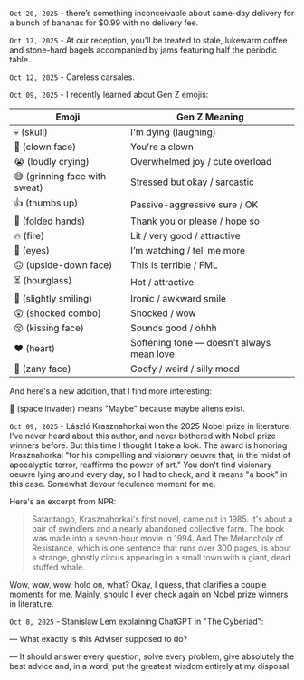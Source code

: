 `Oct 20, 2025` - there’s something inconceivable about same-day delivery for a bunch of bananas for $0.99 with no delivery fee. 

`Oct 17, 2025` - At our reception, you’ll be treated to stale, lukewarm coffee and stone-hard bagels accompanied by jams featuring half the periodic table.

`Oct 12, 2025` - Careless carsales.

`Oct 09, 2025` - I recently learned about Gen Z emojis:

| Emoji                         | Gen Z Meaning                             |
| ----------------------------- | ----------------------------------------- |
| 💀 (skull)                    | I'm dying (laughing)                      |
| 🤡 (clown face)               | You're a clown                            |
| 😭 (loudly crying)            | Overwhelmed joy / cute overload           |
| 😅 (grinning face with sweat) | Stressed but okay / sarcastic             |
| 👍 (thumbs up)                | Passive-aggressive sure / OK              |
| 🙏 (folded hands)             | Thank you or please / hope so             |
| 🔥 (fire)                     | Lit / very good / attractive              |
| 👀 (eyes)                     | I’m watching / tell me more               |
| 🙃 (upside-down face)         | This is terrible / FML                    |
| ⏳ (hourglass)                | Hot / attractive                          |
| 🙂 (slightly smiling)         | Ironic / awkward smile                    |
| 😲 (shocked combo)            | Shocked / wow                             |
| 😚 (kissing face)             | Sounds good / ohhh                        |
| ❤️  (heart)                    | Softening tone — doesn't always mean love |
| 🤪 (zany face)                | Goofy / weird / silly mood                |

And here's a new addition, that I find more interesting:

👾 (space invader) means "Maybe" because maybe aliens exist.

`Oct 09, 2025` - László Krasznahorkai won the 2025 Nobel prize in literature.
I've never heard about this author, and never bothered with Nobel prize winners before.
But this time I thought I take a look.
The award is honoring Krasznahorkai "for his compelling and visionary oeuvre that, in the midst of apocalyptic terror, reaffirms the power of art."
You don't find visionary oeuvre lying around every day, so I had to check, and it means "a book" in this case.
Somewhat devour feculence moment for me.

Here's an excerpt from NPR:

> Satantango, Krasznahorkai's first novel, came out in 1985. It's about a pair of swindlers and a nearly abandoned collective farm. The book was made into a seven-hour movie in 1994. And The Melancholy of Resistance, which is one sentence that runs over 300 pages, is about a strange, ghostly circus appearing in a small town with a giant, dead stuffed whale.

Wow, wow, wow, hold on, what? Okay, I guess, that clarifies a couple moments for me. Mainly, should I ever check again on Nobel prize winners in literature.

`Oct 8, 2025` - Stanislaw Lem explaining ChatGPT in "The Cyberiad": 

— What exactly is this Adviser supposed to do?

— It should answer every question, solve every problem, give absolutely the best advice and, in a word, put the greatest wisdom entirely at my disposal.
